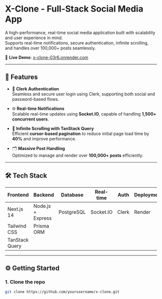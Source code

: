 #  X-Clone - Full-Stack Social Media App

A high-performance, real-time social media application built with scalability and user experience in mind.  
Supports real-time notifications, secure authentication, infinite scrolling, and handles over 100,000+ posts seamlessly.

🔗 **Live Demo**: [x-clone-03r6.onrender.com](https://x-clone-03r6.onrender.com/)

---

## 🚀 Features

- 🔐 **Clerk Authentication**  
  Seamless and secure user login using Clerk, supporting both social and password-based flows.

- 🌐 **Real-time Notifications**  
  Scalable real-time updates using **Socket.IO**, capable of handling **1,500+ concurrent users**.

- 📜 **Infinite Scrolling with TanStack Query**  
  Efficient **cursor-based pagination** to reduce initial page load time by **40%** and improve performance.

- 🗂️ **Massive Post Handling**  
  Optimized to manage and render over **100,000+ posts** efficiently.

---

## 🛠️ Tech Stack

| Frontend         | Backend             | Database       | Real-time       | Auth        | Deployment       |
|------------------|---------------------|----------------|------------------|-------------|------------------|
| Next.js 14       | Node.js + Express    | PostgreSQL     | Socket.IO        | Clerk       | Render           |
| Tailwind CSS     | Prisma ORM           |                |                  |             |                  |
| TanStack Query   |                     |                |                  |             |                  |

---

## ⚙️ Getting Started

### 1. Clone the repo

```bash
git clone https://github.com/yourusername/x-clone.git
```

